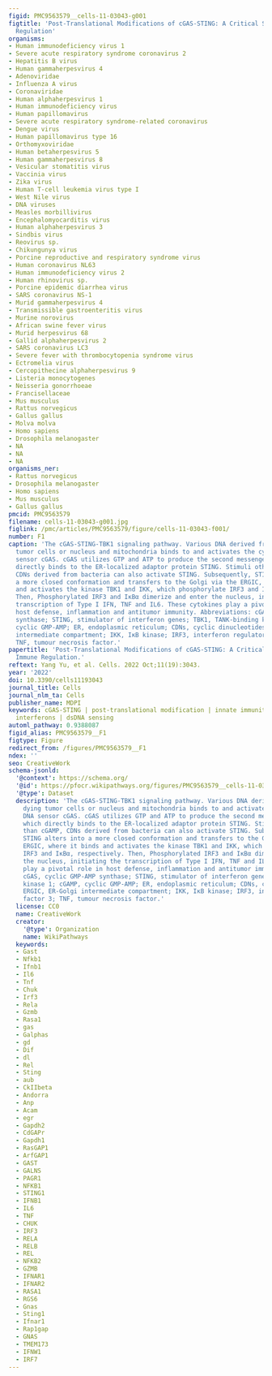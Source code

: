 ```yaml
---
figid: PMC9563579__cells-11-03043-g001
figtitle: 'Post-Translational Modifications of cGAS-STING: A Critical Switch for Immune
  Regulation'
organisms:
- Human immunodeficiency virus 1
- Severe acute respiratory syndrome coronavirus 2
- Hepatitis B virus
- Human gammaherpesvirus 4
- Adenoviridae
- Influenza A virus
- Coronaviridae
- Human alphaherpesvirus 1
- Human immunodeficiency virus
- Human papillomavirus
- Severe acute respiratory syndrome-related coronavirus
- Dengue virus
- Human papillomavirus type 16
- Orthomyxoviridae
- Human betaherpesvirus 5
- Human gammaherpesvirus 8
- Vesicular stomatitis virus
- Vaccinia virus
- Zika virus
- Human T-cell leukemia virus type I
- West Nile virus
- DNA viruses
- Measles morbillivirus
- Encephalomyocarditis virus
- Human alphaherpesvirus 3
- Sindbis virus
- Reovirus sp.
- Chikungunya virus
- Porcine reproductive and respiratory syndrome virus
- Human coronavirus NL63
- Human immunodeficiency virus 2
- Human rhinovirus sp.
- Porcine epidemic diarrhea virus
- SARS coronavirus NS-1
- Murid gammaherpesvirus 4
- Transmissible gastroenteritis virus
- Murine norovirus
- African swine fever virus
- Murid herpesvirus 68
- Gallid alphaherpesvirus 2
- SARS coronavirus LC3
- Severe fever with thrombocytopenia syndrome virus
- Ectromelia virus
- Cercopithecine alphaherpesvirus 9
- Listeria monocytogenes
- Neisseria gonorrhoeae
- Francisellaceae
- Mus musculus
- Rattus norvegicus
- Gallus gallus
- Molva molva
- Homo sapiens
- Drosophila melanogaster
- NA
- NA
- NA
organisms_ner:
- Rattus norvegicus
- Drosophila melanogaster
- Homo sapiens
- Mus musculus
- Gallus gallus
pmcid: PMC9563579
filename: cells-11-03043-g001.jpg
figlink: /pmc/articles/PMC9563579/figure/cells-11-03043-f001/
number: F1
caption: 'The cGAS-STING-TBK1 signaling pathway. Various DNA derived from virus, dying
  tumor cells or nucleus and mitochondria binds to and activates the cytosolic DNA
  sensor cGAS. cGAS utilizes GTP and ATP to produce the second messenger cGAMP, which
  directly binds to the ER-localized adaptor protein STING. Stimuli other than cGAMP,
  CDNs derived from bacteria can also activate STING. Subsequently, STING alters into
  a more closed conformation and transfers to the Golgi via the ERGIC, where it binds
  and activates the kinase TBK1 and IKK, which phosphorylate IRF3 and IκBα, respectively.
  Then, Phosphorylated IRF3 and IκBα dimerize and enter the nucleus, initiating the
  transcription of Type I IFN, TNF and IL6. These cytokines play a pivotal role in
  host defense, inflammation and antitumor immunity. Abbreviations: cGAS, cyclic GMP-AMP
  synthase; STING, stimulator of interferon genes; TBK1, TANK-binding kinase 1; cGAMP,
  cyclic GMP-AMP; ER, endoplasmic reticulum; CDNs, cyclic dinucleotides; ERGIC, ER-Golgi
  intermediate compartment; IKK, IκB kinase; IRF3, interferon regulatory factor 3;
  TNF, tumour necrosis factor.'
papertitle: 'Post-Translational Modifications of cGAS-STING: A Critical Switch for
  Immune Regulation.'
reftext: Yang Yu, et al. Cells. 2022 Oct;11(19):3043.
year: '2022'
doi: 10.3390/cells11193043
journal_title: Cells
journal_nlm_ta: Cells
publisher_name: MDPI
keywords: cGAS-STING | post-translational modification | innate immunity | type I
  interferons | dsDNA sensing
automl_pathway: 0.9388087
figid_alias: PMC9563579__F1
figtype: Figure
redirect_from: /figures/PMC9563579__F1
ndex: ''
seo: CreativeWork
schema-jsonld:
  '@context': https://schema.org/
  '@id': https://pfocr.wikipathways.org/figures/PMC9563579__cells-11-03043-g001.html
  '@type': Dataset
  description: 'The cGAS-STING-TBK1 signaling pathway. Various DNA derived from virus,
    dying tumor cells or nucleus and mitochondria binds to and activates the cytosolic
    DNA sensor cGAS. cGAS utilizes GTP and ATP to produce the second messenger cGAMP,
    which directly binds to the ER-localized adaptor protein STING. Stimuli other
    than cGAMP, CDNs derived from bacteria can also activate STING. Subsequently,
    STING alters into a more closed conformation and transfers to the Golgi via the
    ERGIC, where it binds and activates the kinase TBK1 and IKK, which phosphorylate
    IRF3 and IκBα, respectively. Then, Phosphorylated IRF3 and IκBα dimerize and enter
    the nucleus, initiating the transcription of Type I IFN, TNF and IL6. These cytokines
    play a pivotal role in host defense, inflammation and antitumor immunity. Abbreviations:
    cGAS, cyclic GMP-AMP synthase; STING, stimulator of interferon genes; TBK1, TANK-binding
    kinase 1; cGAMP, cyclic GMP-AMP; ER, endoplasmic reticulum; CDNs, cyclic dinucleotides;
    ERGIC, ER-Golgi intermediate compartment; IKK, IκB kinase; IRF3, interferon regulatory
    factor 3; TNF, tumour necrosis factor.'
  license: CC0
  name: CreativeWork
  creator:
    '@type': Organization
    name: WikiPathways
  keywords:
  - Gast
  - Nfkb1
  - Ifnb1
  - Il6
  - Tnf
  - Chuk
  - Irf3
  - Rela
  - Gzmb
  - Rasa1
  - gas
  - Galphas
  - gd
  - Dif
  - dl
  - Rel
  - Sting
  - aub
  - CkIIbeta
  - Andorra
  - Anp
  - Acam
  - egr
  - Gapdh2
  - CdGAPr
  - Gapdh1
  - RasGAP1
  - ArfGAP1
  - GAST
  - GALNS
  - PAGR1
  - NFKB1
  - STING1
  - IFNB1
  - IL6
  - TNF
  - CHUK
  - IRF3
  - RELA
  - RELB
  - REL
  - NFKB2
  - GZMB
  - IFNAR1
  - IFNAR2
  - RASA1
  - RGS6
  - Gnas
  - Sting1
  - Ifnar1
  - Rap1gap
  - GNAS
  - TMEM173
  - IFNW1
  - IRF7
---
```

